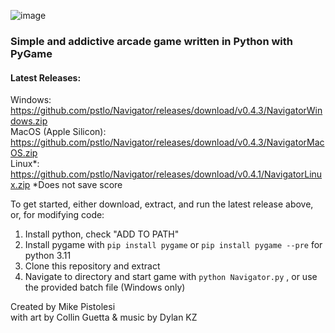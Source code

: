 ![image](https://user-images.githubusercontent.com/119834037/212812065-8ee402e9-1e59-42b0-956c-334b5e0133ab.png)

### Simple and addictive arcade game written in Python with PyGame ###

#### Latest Releases:   
Windows: https://github.com/pstlo/Navigator/releases/download/v0.4.3/NavigatorWindows.zip \
MacOS (Apple Silicon): https://github.com/pstlo/Navigator/releases/download/v0.4.3/NavigatorMacOS.zip \
Linux*: https://github.com/pstlo/Navigator/releases/download/v0.4.1/NavigatorLinux.zip *Does not save score
 
To get started, either download, extract, and run the latest release above, or, for modifying code:

1. Install python, check "ADD TO PATH"
2. Install pygame with
```pip install pygame```
or
```pip install pygame --pre```
for python 3.11
3. Clone this repository and extract
4. Navigate to directory and start game with
```python Navigator.py```
, or use the provided batch file (Windows only)
 

Created by Mike Pistolesi \
with art by Collin Guetta & music by Dylan KZ
